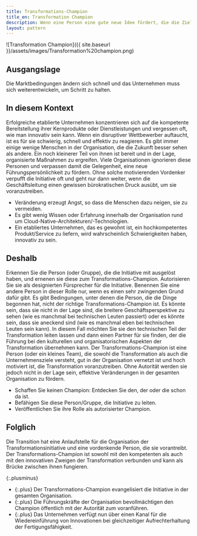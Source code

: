 ```yaml
---
title: Transformations-Champion
title_en: Transformation Champion
description: Wenn eine Person eine gute neue Idee fördert, die die Ziele und Werte des Unternehmens in die Zukunft tragen kann, erkennen Sie dies und befähigen Sie diese Person dazu, die Initiative zu leiten.
layout: pattern
---
```


![Transformation Champion]({{ site.baseurl }}/assets/images/Transformation%20champion.png)

## Ausgangslage

Die Marktbedingungen ändern sich schnell und das Unternehmen muss sich weiterentwickeln, um Schritt zu halten.

## In diesem Kontext

Erfolgreiche etablierte Unternehmen konzentrieren sich auf die kompetente Bereitstellung ihrer Kernprodukte oder Dienstleistungen und vergessen oft, wie man innovativ sein kann.
Wenn ein disruptiver Wettbewerber auftaucht, ist es für sie schwierig, schnell und effektiv zu reagieren.
Es gibt immer einige wenige Menschen in der Organisation, die die Zukunft besser sehen als andere.
Ein noch kleinerer Teil von ihnen ist bereit und in der Lage, organisierte Maßnahmen zu ergreifen. Viele Organisationen ignorieren diese Personen und verpassen damit die Gelegenheit, eine neue Führungspersönlichkeit zu fördern.
Ohne solche motivierenden Vordenker verpufft die Initiative oft und geht nur dann weiter, wenn die Geschäftsleitung einen gewissen bürokratischen Druck ausübt, um sie voranzutreiben.

* Veränderung erzeugt Angst, so dass die Menschen dazu neigen, sie zu vermeiden.
* Es gibt wenig Wissen oder Erfahrung innerhalb der Organisation rund um Cloud-Native-Architekturen/-Technologien.
* Ein etabliertes Unternehmen, das es gewohnt ist, ein hochkompetentes Produkt/Service zu liefern, wird wahrscheinlich Schwierigkeiten haben, innovativ zu sein.

## Deshalb

Erkennen Sie die Person (oder Gruppe), die die Initiative mit ausgelöst haben, und ernenen sie diese zum Transformations-Champion.
Autorisieren Sie sie als designierten Fürsprecher für die Initiative.
Benennen Sie eine andere Person in dieser Rolle nur, wenn es einen sehr zwingenden Grund dafür gibt.
Es gibt Bedingungen, unter denen die Person, die die Dinge begonnen hat, nicht der richtige Transformations-Champion ist.
Es könnte sein, dass sie nicht in der Lage sind, die breitere Geschäftsperspektive zu sehen (wie es manchmal bei technischen Leuten passiert) oder es könnte sein, dass sie aneckend sind (wie es manchmal eben bei technischen Leuten sein kann).
In diesem Fall möchten Sie sie den technischen Teil der Transformation leiten lassen und dann einen Partner für sie finden, der die Führung bei den kulturellen und organisatorischen Aspekten der Transformation übernehmen kann.
Der Transformations-Champion ist eine Person (oder ein kleines Team), die sowohl die Transformation als auch die Unternehmensziele versteht, gut in der Organisation vernetzt ist und hoch motiviert ist, die Transformation voranzutreiben.
Ohne Autorität werden sie jedoch nicht in der Lage sein, effektive Veränderungen in der gesamten Organisation zu fördern.

* Schaffen Sie keinen Champion: Entdecken Sie den, der oder die schon da ist.
* Befähigen Sie diese Person/Gruppe, die Initiative zu leiten.
* Veröffentlichen Sie ihre Rolle als autorisierter Champion.

## Folglich

Die Transition hat eine Anlaufstelle für die Organisation der Transformationsinitiative und eine vordenkende Person, die sie vorantreibt.
Der Transformations-Champion ist sowohl mit den kompetenten als auch mit den innovativen Zweigen der Transformation verbunden und kann als Brücke zwischen ihnen fungieren.

{:.plusminus}
- {:.plus} Der Transformations-Champion evangelisiert die Initiative in der gesamten Organisation.
- {:.plus} Die Führungskräfte der Organisation bevollmächtigen den Champion öffentlich mit der Autorität zum voranführen.
- {:.plus} Das Unternehmen verfügt nun über einen Kanal für die Wiedereinführung von Innovationen bei gleichzeitiger Aufrechterhaltung der Fertigungsfähigkeit.
